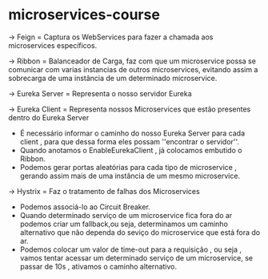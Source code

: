 # microservices-course

-> Feign = Captura os WebServices para fazer a chamada aos microservices específicos.

-> Ribbon = Balanceador de Carga, faz com que um microservice possa se comunicar com varias instancias de outros microservices,
evitando assim a sobrecarga de uma instância de um determinado microservice.

-> Eureka Server = Representa o nosso servidor Eureka

-> Eureka Client = Representa nossos Microservices que estão presentes dentro do Eureka Server

- É necessário informar o caminho do nosso Eureka Server para cada client , para que dessa forma eles possam ''encontrar o servidor''.
- Quando anotamos o EnableEurekaClient , já colocamos embutido o Ribbon.
- Podemos gerar portas aleatórias para cada tipo de microservice , gerando assim mais de uma instância de um mesmo microservice.

-> Hystrix = Faz o tratamento de falhas dos Microservices
- Podemos associá-lo ao Circuit Breaker.
- Quando determinado serviço de um microservice fica fora do ar podemos criar um fallback,ou seja,
 determinamos um  caminho alternativo que não dependa do seviço do microservice que está fora do ar.
- Podemos colocar um valor de time-out para a requisição , ou seja , vamos tentar acessar um determinado serviço
de um microservice, se passar de 10s , ativamos o caminho alternativo. 
